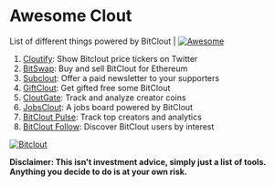 # Awesome Clout
List of different things powered by BitClout  | [![Awesome](https://cdn.rawgit.com/sindresorhus/awesome/d7305f38d29fed78fa85652e3a63e154dd8e8829/media/badge.svg)](https://github.com/Mentors4EDU/Awesome-Clout)

1. [Cloutify](https://chrome.google.com/webstore/detail/cloutify-show-bitclout-pr/mmpacdkjmmnichfpplcpcipgcdphfhdg): Show Bitclout price tickers on Twitter  
2. [BitSwap](https://bitswap.network/): Buy and sell BitClout for Ethereum  
3. [Subclout](https://www.subclout.com/): Offer a paid newsletter to your supporters  
4. [GiftClout](https://www.giftclout.com/): Get gifted free some BitClout  
5. [CloutGate](https://cloutgate.com/): Track and analyze creator coins  
6. [JobsClout](http://jobclout.me/): A jobs board powered by BitClout  
7. [BitClout Pulse](https://www.bitcloutpulse.com/): Track top creators and analytics  
8. [BitClout Follow](https://bitcloutfollow.com/): Discover BitClout users by interest

[![Bitclout](https://img.shields.io/badge/-Follow%20me%20on%20BitClout-red)](https://bitclout.com/u/AMKN)

**Disclaimer: This isn't investment advice, simply just a list of tools. Anything you decide to do is at your own risk.**
